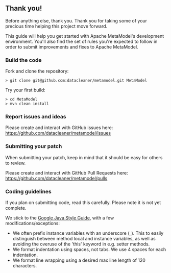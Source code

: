 ## Thank you!

Before anything else, thank you. Thank you for taking some of your precious time helping this project move forward.

This guide will help you get started with Apache MetaModel's development environment. You'll also find the set of rules you're expected to follow in order to submit improvements and fixes to Apache MetaModel.

### Build the code

Fork and clone the repository:

```
> git clone git@github.com:datacleaner/metamodel.git MetaModel
```

Try your first build:

```
> cd MetaModel
> mvn clean install
```

### Report issues and ideas

Please create and interact with GitHub issues here:
https://github.com/datacleaner/metamodel/issues

### Submitting your patch

When submitting your patch, keep in mind that it should be easy for others to review.

Please create and interact with GitHub Pull Requests here:
https://github.com/datacleaner/metamodel/pulls

### Coding guidelines

If you plan on submitting code, read this carefully. Please note it is not yet complete.

We stick to the [Google Java Style Guide](http://google-styleguide.googlecode.com/svn/trunk/javaguide.html), with a few modifications/exceptions:

* We often prefix instance variables with an underscore (_). This to easily distinguish between method local and instance variables, as well as avoiding the overuse of the 'this' keyword in e.g. setter methods.
* We format indentation using spaces, not tabs. We use 4 spaces for each indentation.
* We format line wrapping using a desired max line length of 120 characters.

